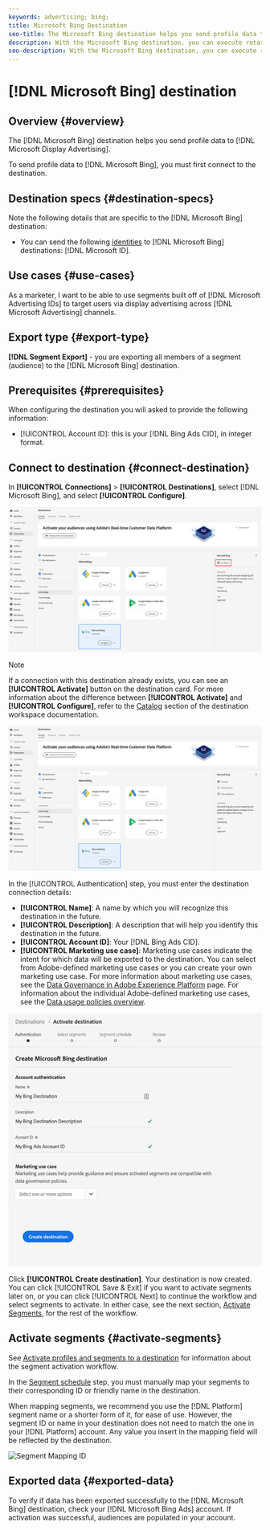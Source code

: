 ```yaml
---
keywords: advertising; bing; 
title: Microsoft Bing Destination
seo-title: The Microsoft Bing destination helps you send profile data to Microsoft Display Advertising.
description: With the Microsoft Bing destination, you can execute retargeting and audience targeted digital campaigns across Microsoft Display Advertising.
seo-description: With the Microsoft Bing destination, you can execute retargeting and audience targeted digital campaigns across Microsoft Display Advertising.
---
```


# [!DNL Microsoft Bing] destination 

## Overview {#overview}

The [!DNL Microsoft Bing] destination helps you send profile data to [!DNL Microsoft Display Advertising].

To send profile data to [!DNL Microsoft Bing], you must first connect to the destination.

## Destination specs {#destination-specs}

Note the following details that are specific to the [!DNL Microsoft Bing] destination:

* You can send the following [identities](../../../identity-service/namespaces.md) to [!DNL Microsoft Bing] destinations: [!DNL Microsoft ID].

## Use cases {#use-cases}

As a marketer, I want to be able to use segments built off of [!DNL Microsoft Advertising IDs] to target users via display advertising across [!DNL Microsoft Advertising] channels.

## Export type {#export-type}

**[!DNL Segment Export]** - you are exporting all members of a segment (audience) to the [!DNL Microsoft Bing] destination.

## Prerequisites {#prerequisites}

When configuring the destination you will asked to provide the following information:

* [!UICONTROL Account ID]: this is your [!DNL Bing Ads CID], in integer format.

## Connect to destination {#connect-destination}

In **[!UICONTROL Connections]** > **[!UICONTROL Destinations]**, select [!DNL Microsoft Bing], and select **[!UICONTROL Configure]**.

![Configure Microsoft Bing Destination](../../assets/catalog/advertising/bing/configure.png)

>[!NOTE]
>
>If a connection with this destination already exists, you can see an **[!UICONTROL Activate]** button on the destination card. For more information about the difference between **[!UICONTROL Activate]** and **[!UICONTROL Configure]**, refer to the [Catalog](../../ui/destinations-workspace.md#catalog) section of the destination workspace documentation.
>
>![Activate Microsoft Bing Destination](../../assets/catalog/advertising/bing/activate.png)

In the [!UICONTROL Authentication] step, you must enter the destination connection details:
   
 *  **[!UICONTROL Name]**: A name by which you will recognize this destination in the future.
 *  **[!UICONTROL Description]**: A description that will help you identify this destination in the future.
 *  **[!UICONTROL Account ID]**: Your [!DNL Bing Ads CID].
 *  **[!UICONTROL Marketing use case]**: Marketing use cases indicate the intent for which data will be exported to the destination. You can select from Adobe-defined marketing use cases or you can create your own marketing use case. For more information about marketing use cases, see the [Data Governance in Adobe Experience Platform](../../../rtcdp/privacy/data-governance-overview.md#destinations) page. For information about the individual Adobe-defined marketing use cases, see the [Data usage policies overview](../../../data-governance/policies/overview.md#core-actions).

![Microsoft Bing Destination Authentication](../../assets/catalog/advertising/bing/authentication.png)
    
Click **[!UICONTROL Create destination]**. Your destination is now created. You can click [!UICONTROL Save & Exit] if you want to activate segments later on, or you can click [!UICONTROL Next] to continue the workflow and select segments to activate. In either case, see the next section, [Activate Segments](#activate-segments), for the rest of the workflow.

## Activate segments {#activate-segments}

See [Activate profiles and segments to a destination](../../ui/activate-destinations.md#select-attributes) for information about the segment activation workflow.

In the [Segment schedule](../../ui/activate-destinations.md#segment-schedule) step, you must manually map your segments to their corresponding ID or friendly name in the destination.

When mapping segments, we recommend you use the [!DNL Platform] segment name or a shorter form of it, for ease of use. However, the segment ID or name in your destination does not need to match the one in your [!DNL Platform] account. Any value you insert in the mapping field will be reflected by the destination.

![Segment Mapping ID](assets/segment-mapping-id.png)

## Exported data {#exported-data}

To verify if data has been exported successfully to the [!DNL Microsoft Bing] destination, check your [!DNL Microsoft Bing Ads] account. If activation was successful, audiences are populated in your account. 